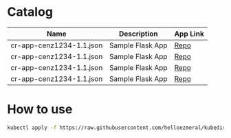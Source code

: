 # Catalog

| Name | Description | App Link | 
|---|---|--|
| cr-app-cenz1234-1.1.json | Sample Flask App | [Repo]() |
| cr-app-cenz1234-1.1.json | Sample Flask App | [Repo]() |
| cr-app-cenz1234-1.1.json | Sample Flask App | [Repo]() |
| cr-app-cenz1234-1.1.json | Sample Flask App | [Repo]() |

# How to use
```bash
kubectl apply -f https://raw.githubusercontent.com/helloezmeral/kubedirector-library/main/catalog/cr-app-cenz1234-1.1.json
```
